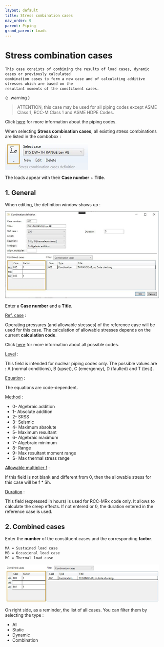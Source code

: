 ```yaml
---
layout: default
title: Stress combination cases
nav_order: 9
parent: Piping
grand_parent: Loads
---
```


# Stress combination cases

    This case consists of combining the results of load cases, dynamic cases or previously calculated
    combination cases to form a new case and of calculating additive stresses which are based on the
    resultant moments of the constituent cases.

{: .warning }
> ATTENTION, this case may be used for all piping codes except ASME Class 1, RCC-M Class 1 and ASME HDPE Codes.

Click [here](https://documentation.metapiping.com/Analysis/Codes.html) for more information about the piping codes.

When selecting **Stress combination cases**, all existing stress combinations are listed in the combobox :

![Image](../../Images/Load27.jpg)

The loads appear with their **Case number** + **Title**.

## 1. General

When editing, the definition window shows up :

![Image](../../Images/Load28.jpg)

Enter a **Case number** and a **Title**.

<ins>Ref. case</ins> :

Operating pressures (and allowable stresses) of the reference case will be used for this case. The calculation of allowable stresses depends on the current **calculation code**.

Click [here](https://documentation.metapiping.com/Analysis/Codes.html) for more information about all possible codes.

<ins>Level</ins> :

This field is intended for nuclear piping codes only. The possible values are : A (normal conditions), B (upset), C (emergency), D (faulted) and T (test). 

<ins>Equation</ins> :

The equations are code-dependent.

<ins>Method</ins> :

- 0- Algebraic addition
- 1- Absolute addition
- 2- SRSS
- 3- Seismic
- 4- Maximum absolute
- 5- Maximum resultant
- 6- Algebraic maximum
- 7- Algebraic minimum
- 8- Range
- 9- Max resultant moment range
- S- Max thermal stress range

<ins>Allowable multiplier f</ins> :

If this field is not blank and different from 0, then the allowable stress for this case will be f * Sh.

<ins>Duration</ins> :

This field (expressed in hours) is used for RCC-MRx code only. It allows to calculate the creep effects. If not entered or 0, the duration entered in the reference case is used.


## 2. Combined cases

Enter the **number** of the constituent cases and the corresponding **factor**.

    MA = Sustained load case
    MB = Occasional load case
    MC = Thermal load case


![Image](../../Images/Load29.jpg)

On right side, as a reminder, the list of all cases. You can filter them by selecting the type :

- All
- Static
- Dynamic
- Combination